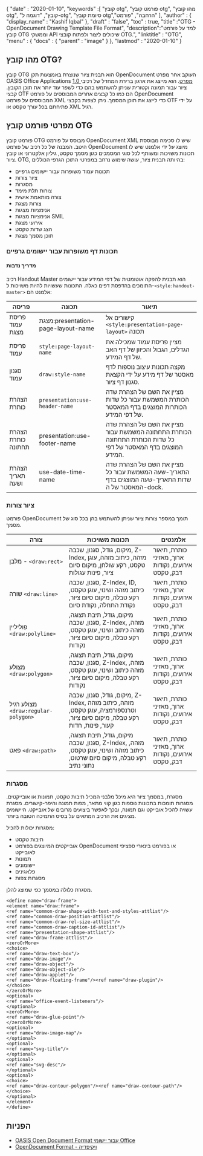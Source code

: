 {
  "date" : "2020-01-10",
  "keywords" :[ "קובץ otg", "פורמט קובץ otg", "מהו קובץ otg", "קובץ", "דוגמה ל-otg", "סיומת קובץ otg","הרחבה", "פורמט" ],
  "author" : {
    "display_name" : "Kashif Iqbal"
},
  "draft" : "false",
  "toc" : true,
  "title" :"OTG - OpenDocument Drawing Template File Format",
  "description":"למד על פורמט קובץ OTG וממשקי API שיכולים ליצור ולפתוח קובצי OTG.",
  "linktitle" : "OTG",
  "menu" : {
    "docs" : {
      "parent" : "image"
}
},
  "lastmod" : "2020-01-10"
}

## מהו קובץ OTG?

קובץ OTG הוא תבנית ציור שנוצרת באמצעות תקן OpenDocument העוקב אחר מפרט OASIS Office Applications [1.0 מפרט](https://www.oasis-open.org/committees/download.php/12572/OpenDocument-v1.0-os.pdf). הוא מייצג את ארגון ברירת המחדל של רכיבי ציור עבור תמונה וקטורית שניתן להשתמש בהם כדי לשפר עוד יותר את תוכן הקובץ. קבצי OTF הם כמו כל קבצים אחרים המבוססים על פורמט OpenDocument המבוססים על פורמט XML כדי לייצג את תוכן המסמך. ניתן לצפות בקבצי OTF על ידי פתיחתם בכל עורך טקסט או XML רגיל.

## מפרטי פורמט קובץ OTG ##

פורמט קובץ OTG מבוסס על פורמט OpenDocument XML שיש לו סכימה מבוססת היטב. המבנה של כל רכיב של פורמט OpenDocument מיוצג על ידי אלמנט שיש לו תכונות משויכות ומשותף לכל סוגי המסמכים כגון מסמך טקסט, גיליון אלקטרוני או קובץ ציור. OTG, בהיותה תבנית ציור, עושה שימוש נרחב במפרטי התוכן הגרפי הכוללים:

* תכונות עמוד משופרות עבור יישומים גרפיים
* ציור צורות
* מסגרות
* צורות תלת מימד
* צורה מותאמת אישית
* צורות מצגת
* אנימציות מצגות
* אנימציות מצגות SMIL
* אירועי מצגת
* הצג שדות טקסט
* תוכן מסמך מצגת

### תכונות דף משופרות עבור יישומים גרפיים ###
#### מדריך נדבות ####

רכיב Handout Master הוא תבנית להפקה אוטומטית של דפי המידע עבור יישומים התומכים בהדפסת דפים כאלה.
התכונות שעשויות להיות משויכות ל-`<style:handout-master>` אלמנט הם:

|פריסה|תכונה|תיאור
---|---|---|
|פריסת עמוד מצגת|מצגת:presentation-page-layout-name|קישורים אל `<style:presentation-page-layout>`  תכונה
|פריסת עמוד|`style:page-layout-name` | מציין פריסת עמוד שמכילה את הגדלים, הגבול והכיוון של דף האב של דף המידע.
|סגנון עמוד|`draw:style-name`|מקצה תכונות עיצוב נוספות לדף מאסטר של דף מידע על ידי הקצאת סגנון דף ציור.|
|הצהרת כותרת| `presentation:use-header-name`| מציין את השם של הצהרת שדה הכותרת המשמשת עבור כל שדות הכותרות המוצגים בדף המאסטר של דפי המידע.
|הצהרת כותרת תחתונה| presentation:use-footer-name|מציין את השם של הצהרת שדה הכותרת התחתונה המשמשת עבור כל שדות הכותרת התחתונה המוצגים בדף המאסטר של דפי המידע.
|הצהרת תאריך ושעה|use-date-time-name|מציין את השם של הצהרת שדה התאריך-שעה המשמשת עבור כל שדות התאריך-שעה המוצגים בדף המאסטר של ה-dock.

### ציור צורות ###
פורמט OpenDocument תומך במספר צורות ציור שניתן להשתמש בהן בכל סוג של מסמך.

|צורה|תכונות משויכות| אלמנטים
---|---|---|
מלבן - `<draw:rect>` |מיקום, גודל, סגנון, שכבה, Z-Index, מזהה, כיתוב מזהה, עוגן טקסט, רקע שולחן, מיקום סיום ציור, פינות עגולות|כותרת, תיאור ארוך, מאזיני אירועים, נקודות דבק, טקסט
שורה `<draw:line>` |סגנון, שכבה, Z-Index, ID, כיתוב מזהה ושינוי, עוגן טקסט, רקע טבלה, מיקום סיום ציור, נקודת התחלה, נקודת סיום|כותרת, תיאור ארוך, מאזיני אירועים, נקודות דבק, טקסט
פוליליין `<draw:polyline>` | מיקום, גודל, תיבת תצוגה, סגנון, שכבה, Z-Index, מזהה, מזהה כיתוב ושינוי, עוגן טקסט, רקע טבלה, מיקום סיום ציור, נקודות| כותרת, תיאור ארוך, מאזיני אירועים, נקודות דבק, טקסט
מצולע `<draw:polygon>` |מיקום, גודל, תיבת תצוגה, סגנון, שכבה, Z-Index, מזהה, מזהה כיתוב ושינוי, עוגן טקסט, רקע טבלה, מיקום סיום ציור, נקודות|כותרת, תיאור ארוך, מאזיני אירועים, נקודות דבק, טקסט
|מצולע רגיל `<draw:regular-polygon>` |מיקום, גודל, סגנון, שכבה, Z-Index, מזהה, כיתוב מזהה וטרנספורמציה, עוגן טקסט, רקע טבלה, מיקום סיום ציור, קעור, פינות, חדות|כותרת, תיאור ארוך, מאזיני אירועים, נקודות דבק, טקסט
|פאט `<draw:path>` |מיקום, גודל, תיבת תצוגה, סגנון, שכבה, Z-Index, מזהה, כיתוב מזהה ושינוי, עוגן טקסט, רקע טבלה, מיקום סיום שרטוט, נתוני נתיב| כותרת, תיאור ארוך, מאזיני אירועים, נקודות דבק, טקסט

### מסגרות ###
מסגרת, במסמך ציור היא מיכל מלבני המכיל תיבות טקסט, תמונות או אובייקטים. מסגרות תומכות בתכונות נוספות כגון קווי מתאר, מפות תמונה והיפר-קישורים. מסגרת עשויה להכיל אובייקט וגם תמונה, ובכך לאפשר ביצועים מרובים של אובייקט. היישומים מציגים את הרכיב המתאים על בסיס התמיכה הטובה ביותר.

מסגרות יכולות להכיל:
* תיבות טקסט
* אובייקטים המיוצגים בפורמט OpenDocument או בפורמט בינארי ספציפי לאובייקט
* תמונות
* יישומונים
* פלאגינים
* מסגרות צפות

מסגרת כלולה במסמך כפי שמוצג להלן.

```
<define name="draw-frame">
<element name="draw:frame">
<ref name="common-draw-shape-with-text-and-styles-attlist"/>
<ref name="common-draw-position-attlist"/>
<ref name="common-draw-rel-size-attlist"/>
<ref name="common-draw-caption-id-attlist"/>
<ref name="presentation-shape-attlist"/>
<ref name="draw-frame-attlist"/>
<zeroOrMore>
<choice>
<ref name="draw-text-box"/>
<ref name="draw-image"/>
<ref name="draw-object"/>
<ref name="draw-object-ole"/>
<ref name="draw-applet"/>
<ref name="draw-floating-frame"/><ref name="draw-plugin"/>
</choice>
</zeroOrMore>
<optional>
<ref name="office-event-listeners"/>
</optional>
<zeroOrMore>
<ref name="draw-glue-point"/>
</zeroOrMore>
<optional>
<ref name="draw-image-map"/>
</optional>
<optional>
<ref name="svg-title"/>
</optional>
<optional>
<ref name="svg-desc"/>
</optional>
<optional>
<choice>
<ref name="draw-contour-polygon"/><ref name="draw-contour-path"/>
</choice>
</optional>
</element>
</define>
```

## הפניות ##
* [OASIS Open Document Format עבור יישומי Office](https://www.oasis-open.org/committees/tc_home.php?wg_abbrev=office)
* [OpenDocument Format - ויקיפדיה](https://en.wikipedia.org/wiki/OpenDocument)

